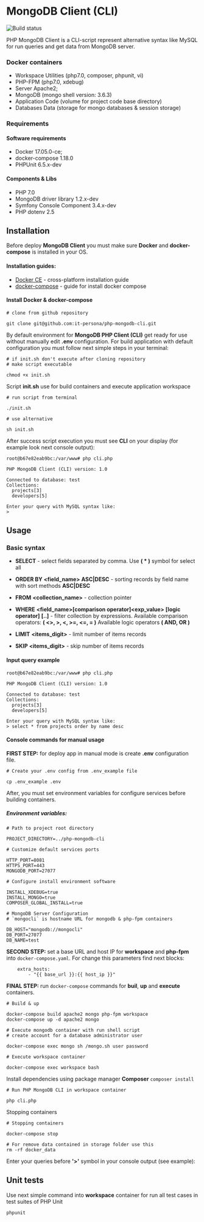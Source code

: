MongoDB Client (CLI)
====================

![Build status](https://travis-ci.org/it-persona/php-mongodb-cli.svg?branch=master)

PHP MongoDB Client is a CLI-script represent alternative syntax like MySQL for run queries and get data from MongoDB server.

### Docker containers

 - Workspace Utilities (php7.0, composer, phpunit, vi)
 - PHP-FPM (php7.0, xdebug)
 - Server Apache2;
 - MongoDB (mongo shell version: 3.6.3)
 - Application Code (volume for project code base directory)
 - Databases Data (storage for mongo databases & session storage)

### Requirements

#### Software requirements

 - Docker 17.05.0-ce;
 - docker-compose 1.18.0
 - PHPUnit 6.5.x-dev

#### Components & Libs

 - PHP 7.0
 - MongoDB driver library 1.2.x-dev
 - Symfony Console Component 3.4.x-dev
 - PHP dotenv 2.5

Installation
------------

Before deploy **MongoDB Client** you must make sure **Docker** and **docker-compose** is installed in your OS.

#### Installation guides:

 - [Docker CE](https://docs.docker.com/install/#supported-platforms) - cross-platform installation guide
 - [docker-compose](https://docs.docker.com/compose/install) - guide for install docker compose

#### Install Docker & docker-compose

```
# clone from github repository

git clone git@github.com:it-persona/php-mongodb-cli.git
```

By default environment for **MongoDB PHP Client (CLI)** get ready for use without manually edit **.env** configuration.
For build application with default configuration you must follow next simple steps in your terminal:

```
# if init.sh don't execute after cloning repository
# make script executable

chmod +x init.sh
```

Script **init.sh** use for build containers and execute application workspace

```
# run script from terminal

./init.sh

# use alternative

sh init.sh
```

After success script execution you must see **CLI** on your display (for example look next console output):

```
root@b67e82eab9bc:/var/www# php cli.php 

PHP MongoDB Client (CLI) version: 1.0

Connected to database: test
Collections:
  projects[3]
  developers[5]

Enter your query with MySQL syntax like:
> 
```

Usage
-----

### Basic syntax
 
- **SELECT** - select fields separated by comma. Use **( * )** symbol for select all

- **ORDER BY** **<field_name>** **ASC|DESC** - sorting records by field name with sort methods **ASC|DESC**

- **FROM** **<collection_name>** - collection pointer

- **WHERE** **<field_name>****[comparison operator]****<exp_value>** **[logic operator]** **[..]** - filter collection by expressions. Available comparison operators: **( <>, >, <, >=, <=, = )** Available logic operators **( AND, OR )**

- **LIMIT** **<items_digit>** - limit number of items records

- **SKIP** **<items_digit>** - skip number of items records

#### Input query example

```
root@b67e82eab9bc:/var/www# php cli.php 

PHP MongoDB Client (CLI) version: 1.0

Connected to database: test
Collections:
  projects[3]
  developers[5]

Enter your query with MySQL syntax like:
> select * from projects order by name desc
```

#### Console commands for manual usage

**FIRST STEP:** for deploy app in manual mode is create **.env** configuration file.

```
# Create your .env config from .env_example file

cp .env_example .env
```

After, you must set environment variables for configure services before building containers.

##### Environment variables:

```
# Path to project root directory

PROJECT_DIRECTORY=../php-mongodb-cli

# Customize default services ports

HTTP_PORT=8081
HTTPS_PORT=443
MONGODB_PORT=27077

# Configure install environment software

INSTALL_XDEBUG=true
INSTALL_MONGO=true
COMPOSER_GLOBAL_INSTALL=true

# MongoDB Server Configuration
# `mongocli` is hostname URL for mongodb & php-fpm containers

DB_HOST="mongodb://mongocli"
DB_PORT=27077
DB_NAME=test
```

**SECOND STEP:** set a base URL and host IP for **workspace** and **php-fpm** into ```docker-compose.yaml```.
For change this parameters find next blocks:

````
    extra_hosts:
        - "{{ base_url }}:{{ host_ip }}"
````

**FINAL STEP:** run ``docker-compose`` commands for **buil**, **up** and **execute** containers.

````
# Build & up

docker-compose build apache2 mongo php-fpm workspace
docker-compose up -d apache2 mongo

# Execute mongodb container with run shell script
# create account for a database administrator user

docker-compose exec mongo sh /mongo.sh user password

# Execute workspace container

docker-compose exec workspace bash
````

Install dependencies using package manager **Composer** ``composer install``

````
# Run PHP MongoDB CLI in workspace container

php cli.php
````

Stopping containers

````
# Stopping containers

docker-compose stop

# For remove data contained in storage folder use this
rm -rf docker_data

````

Enter your queries before **'>'** symbol in your console output (see example):

Unit tests
----------

Use next simple command into **workspace** container for run all test cases in test suites of PHP Unit

````
phpunit
````
